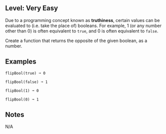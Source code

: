 ## Level: Very Easy

Due to a programming concept known as **truthiness**, certain values can be evaluated to (i.e. take the place of) booleans. For example, 1 (or any number other than 0) is often equivalent to `true`, and 0 is often equivalent to `false`.

Create a function that returns the opposite of the given boolean, as a number.

## Examples
```
flipBool(true) ➞ 0

flipBool(false) ➞ 1

flipBool(1) ➞ 0

flipBool(0) ➞ 1
```
## Notes

N/A